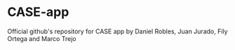 # CASE-app
Official github's repository for CASE app by Daniel Robles, Juan Jurado, Fily Ortega and Marco Trejo
